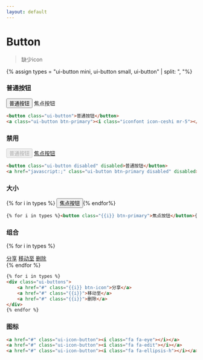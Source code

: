 ```yaml
---
layout: default
---
```


# Button

> 缺少icon

{% assign types = "ui-button mini, ui-button small, ui-button"  | split: ", "%}

### 普通按钮

<button class="ui-button">普通按钮</button>
<a class="ui-button btn-primary"><i class="iconfont icon-ceshi mr-5"></i>焦点按钮</a>

```html
<button class="ui-button">普通按钮</button>
<a class="ui-button btn-primary"><i class="iconfont icon-ceshi mr-5"></i>焦点按钮</a>
```

### 禁用

<button class="ui-button disabled" disabled>普通按钮</button>
<a href="javascript:;" class="ui-button btn-primary disabled" disabled>焦点按钮</a> 

```html
<button class="ui-button disabled" disabled>普通按钮</button>
<a href="javascript:;" class="ui-button btn-primary disabled" disabled>焦点按钮</a> 
```

### 大小

{% for i in types %}
<button class="{{i}} btn-primary">焦点按钮</button>{% endfor%}

```html
{% for i in types %}<button class="{{i}} btn-primary">焦点按钮</button>{% endfor%}
```

### 组合

{% for i in types %} 
<div class="ui-buttons">
    <a href="#" class="{{i}} btn-icon">分享</a>
    <a href="#" class="{{i}}">移动至</a>
    <a href="#" class="{{i}}">删除</a>
</div>
{% endfor %}

```html
{% for i in types %} 
<div class="ui-buttons">
    <a href="#" class="{{i}} btn-icon">分享</a>
    <a href="#" class="{{i}}">移动至</a>
    <a href="#" class="{{i}}">删除</a>
</div>
{% endfor %}
```


### 图标 

<a href="#" class="ui-icon-button"><i class="fa fa-eye"></i></a>
<a href="#" class="ui-icon-button"><i class="fa fa-edit"></i></a>
<a href="#" class="ui-icon-button"><i class="fa fa-ellipsis-h"></i></a>


```html
<a href="#" class="ui-icon-button"><i class="fa fa-eye"></i></a>
<a href="#" class="ui-icon-button"><i class="fa fa-edit"></i></a>
<a href="#" class="ui-icon-button"><i class="fa fa-ellipsis-h"></i></a>
```